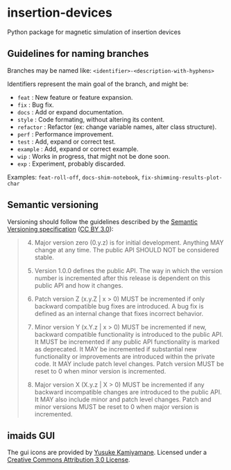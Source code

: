 # insertion-devices
Python package for magnetic simulation of insertion devices

## Guidelines for naming branches

Branches may be named like: `<identifier>-<description-with-hyphens>`

Identifiers represent the main goal of the branch, and might be:

- `feat` : New feature or feature expansion.
- `fix` : Bug fix.
- `docs` : Add or expand documentation.
- `style` : Code formating, without altering its content.
- `refactor` : Refactor (ex: change variable names, alter class structure).
- `perf` : Performance improvement.
- `test` : Add, expand or correct test.
- `example` : Add, expand or correct example.
- `wip` : Works in progress, that might not be done soon.
- `exp` : Experiment, probably discarded.

Examples: `feat-roll-off`, `docs-shim-notebook`, `fix-shimming-results-plot-char`

## Semantic versioning

Versioning should follow the guidelines described by the [Semantic Versioning specification](https://semver.org/) ([CC BY 3.0](https://creativecommons.org/licenses/by/3.0/)):

> 4. Major version zero (0.y.z) is for initial development. Anything MAY change at any time. The public API SHOULD NOT be considered stable.
>
> 5. Version 1.0.0 defines the public API. The way in which the version number is incremented after this release is dependent on this public API and how it changes.
>
> 6. Patch version Z (x.y.Z | x > 0) MUST be incremented if only backward compatible bug fixes are introduced. A bug fix is defined as an internal change that fixes incorrect behavior.
>
> 7. Minor version Y (x.Y.z | x > 0) MUST be incremented if new, backward compatible functionality is introduced to the public API. It MUST be incremented if any public API functionality is marked as deprecated. It MAY be incremented if substantial new functionality or improvements are introduced within the private code. It MAY include patch level changes. Patch version MUST be reset to 0 when minor version is incremented.
>
> 8. Major version X (X.y.z | X > 0) MUST be incremented if any backward incompatible changes are introduced to the public API. It MAY also include minor and patch level changes. Patch and minor versions MUST be reset to 0 when major version is incremented.

## imaids GUI

The gui icons are provided by [Yusuke Kamiyamane](https://p.yusukekamiyamane.com/). Licensed under a [Creative Commons Attribution 3.0 License](https://creativecommons.org/licenses/by/3.0/).